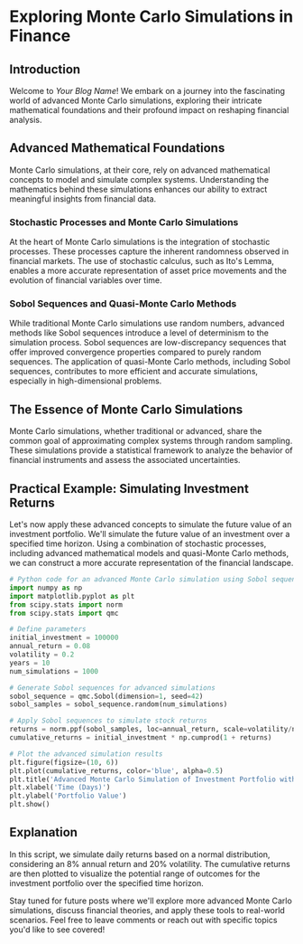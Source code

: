 # Exploring Monte Carlo Simulations in Finance

## Introduction

Welcome to *Your Blog Name*! We embark on a journey into the fascinating world of advanced Monte Carlo simulations, exploring their intricate mathematical foundations and their profound impact on reshaping financial analysis.

## Advanced Mathematical Foundations

Monte Carlo simulations, at their core, rely on advanced mathematical concepts to model and simulate complex systems. Understanding the mathematics behind these simulations enhances our ability to extract meaningful insights from financial data.

### Stochastic Processes and Monte Carlo Simulations

At the heart of Monte Carlo simulations is the integration of stochastic processes. These processes capture the inherent randomness observed in financial markets. The use of stochastic calculus, such as Ito's Lemma, enables a more accurate representation of asset price movements and the evolution of financial variables over time.

### Sobol Sequences and Quasi-Monte Carlo Methods

While traditional Monte Carlo simulations use random numbers, advanced methods like Sobol sequences introduce a level of determinism to the simulation process. Sobol sequences are low-discrepancy sequences that offer improved convergence properties compared to purely random sequences. The application of quasi-Monte Carlo methods, including Sobol sequences, contributes to more efficient and accurate simulations, especially in high-dimensional problems.

## The Essence of Monte Carlo Simulations

Monte Carlo simulations, whether traditional or advanced, share the common goal of approximating complex systems through random sampling. These simulations provide a statistical framework to analyze the behavior of financial instruments and assess the associated uncertainties.

## Practical Example: Simulating Investment Returns

Let's now apply these advanced concepts to simulate the future value of an investment portfolio. We'll simulate the future value of an investment over a specified time horizon. Using a combination of stochastic processes, including advanced mathematical models and quasi-Monte Carlo methods, we can construct a more accurate representation of the financial landscape.

```python
# Python code for an advanced Monte Carlo simulation using Sobol sequences
import numpy as np
import matplotlib.pyplot as plt
from scipy.stats import norm
from scipy.stats import qmc

# Define parameters
initial_investment = 100000
annual_return = 0.08
volatility = 0.2
years = 10
num_simulations = 1000

# Generate Sobol sequences for advanced simulations
sobol_sequence = qmc.Sobol(dimension=1, seed=42)
sobol_samples = sobol_sequence.random(num_simulations)

# Apply Sobol sequences to simulate stock returns
returns = norm.ppf(sobol_samples, loc=annual_return, scale=volatility/np.sqrt(252))
cumulative_returns = initial_investment * np.cumprod(1 + returns)

# Plot the advanced simulation results
plt.figure(figsize=(10, 6))
plt.plot(cumulative_returns, color='blue', alpha=0.5)
plt.title('Advanced Monte Carlo Simulation of Investment Portfolio with Sobol Sequences')
plt.xlabel('Time (Days)')
plt.ylabel('Portfolio Value')
plt.show()
```

## Explanation

In this script, we simulate daily returns based on a normal distribution, considering an 8% annual return and 20% volatility. The cumulative returns are then plotted to visualize the potential range of outcomes for the investment portfolio over the specified time horizon.

Stay tuned for future posts where we'll explore more advanced Monte Carlo simulations, discuss financial theories, and apply these tools to real-world scenarios. Feel free to leave comments or reach out with specific topics you'd like to see covered!
